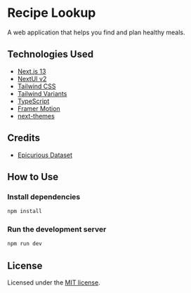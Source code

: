 # Recipe Lookup

A web application that helps you find and plan healthy meals.

## Technologies Used

- [Next.js 13](https://nextjs.org/docs/getting-started)
- [NextUI v2](https://nextui.org/)
- [Tailwind CSS](https://tailwindcss.com/)
- [Tailwind Variants](https://tailwind-variants.org)
- [TypeScript](https://www.typescriptlang.org/)
- [Framer Motion](https://www.framer.com/motion/)
- [next-themes](https://github.com/pacocoursey/next-themes)

## Credits

- [Epicurious Dataset](https://www.kaggle.com/datasets/hugodarwood/epirecipes)

## How to Use

### Install dependencies

```bash
npm install
```

### Run the development server

```bash
npm run dev
```

## License

Licensed under the [MIT license](https://github.com/aungs8430/RecipeLookup/blob/main/LICENSE).